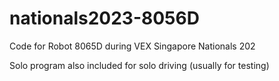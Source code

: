 # nationals2023-8056D
Code for Robot 8065D during VEX Singapore Nationals 202


Solo program also included for solo driving (usually for testing)
